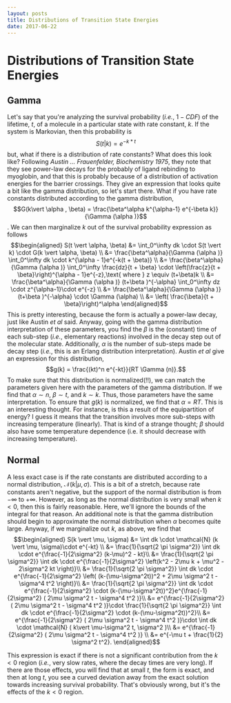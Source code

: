 ```yaml
---
layout: posts
title: Distributions of Transition State Energies
date: 2017-06-22
---
```

# Distributions of Transition State Energies
## Gamma
Let's say that you're analyzing the survival probability (*i.e.*, $1-CDF$) of the lifetime, $t$, of a molecule in a particular state with rate constant, $k$. If the system is Markovian, then this probability is
$$S(t\vert k) = e^{-k*t}$$
but, what if there is a distribution of rate constants? What does this look like? Following *Austin ... Frauenfelder, Biochemistry 1975*, they note that they see power-law decays for the probably of ligand rebinding to myoglobin, and that this is probably because of a distribution of activation energies for the barrier crossings. They give an expression that looks quite a bit like the gamma distribution, so let's start there. What if you have rate constants distributed according to the gamma distribution,
$$G(k\vert \alpha , \beta) = \frac{\beta^\alpha k^{\alpha-1} e^{-\beta k}}{\Gamma (\alpha )}$$.
We can then marginalize $k$ out of the survival probability expression as follows
$$\begin{aligned}
S(t \vert \alpha, \beta) &= \int_0^\infty dk \cdot S(t \vert k) \cdot G(k \vert \alpha, \beta) \\
&= \frac{\beta^\alpha}{\Gamma (\alpha )} \int_0^\infty dk \cdot k^{\alpha - 1}e^{-k(t + \beta)} \\
&= \frac{\beta^\alpha}{\Gamma (\alpha )} \int_0^\infty \frac{dz}{t + \beta} \cdot \left(\frac{z}{t + \beta}\right)^{\alpha - 1}e^{-z},\text{ where } z \equiv (t+\beta)k \\
&= \frac{\beta^\alpha}{\Gamma (\alpha )} (t+\beta )^{-\alpha} \int_0^\infty dz \cdot z^{\alpha-1}\cdot e^{-z} \\
&= \frac{\beta^\alpha}{\Gamma (\alpha )} (t+\beta )^{-\alpha} \cdot \Gamma (\alpha) \\
&= \left( \frac{\beta}{t + \beta}\right)^\alpha
\end{aligned}$$
This is pretty interesting, because the form is actually a power-law decay, just like Austin *et al* said. Anyway, going with the gamma distribution interpretation of these parameters, you find the $\beta$ is the (constant) time of each sub-step (*i.e.*, elementary reactions) involved in the decay step out of the molecular state. Additionally, $\alpha$ is the number of sub-steps made be decay step (*i.e.*, this is an Erlang distribution interpretation). Austin *et al* give an expression for this distribution,
$$g(k) = \frac{(kt)^n e^{-kt}}{RT \Gamma (n)}.$$
To make sure that this distribution is normalized(!!), we can match the parameters given here with the parameters of the gamma distribution. If we find that $\alpha \sim n$, $\beta \sim t$, and $k \sim k$. Thus, those parameters have the same interpretation. To ensure that $g(k)$ is normalized, we find that $\alpha = RT$. This is an interesting thought. For instance, is this a result of the equipartition of energy? I guess it means that the transition involves more sub-steps with increasing temperature (linearly). That is kind of a strange thought; $\beta$ should also have some temperature dependence (i.e. it should decrease with increasing temperature).

## Normal

A less exact case is if the rate constants are distributed according to a normal distribution, $\mathcal{N}(k \vert \mu, \sigma)$. This is a bit of a stretch, because rate constants aren't negative, but the support of the normal distribution is from $-\infty$ to $+\infty$. However, as long as the normal distribution is very small when $k < 0$, then this is fairly reasonable. Here, we'll ignore the bounds of the integral for that reason. An additional note is that the gamma distribution should begin to approximate the normal distribution when $\alpha$ becomes quite large. Anyway, if we marginalize out $k$, as above, we find that
$$\begin{aligned}
S(k \vert \mu, \sigma) &= \int dk \cdot \mathcal{N} (k \vert \mu, \sigma)\cdot e^{-kt} \\
&= \frac{1}{\sqrt{2 \pi \sigma^2}} \int dk \cdot e^{\frac{-1}{2\sigma^2} (k-\mu)^2 - kt}\\
&= \frac{1}{\sqrt{2 \pi \sigma^2}} \int dk \cdot e^{\frac{-1}{2\sigma^2} \left(k^2 - 2\mu k + \mu^2 - 2\sigma^2 kt \right)}\\
&= \frac{1}{\sqrt{2 \pi \sigma^2}} \int dk \cdot e^{\frac{-1}{2\sigma^2} \left( (k-(\mu-\sigma^2t))^2 + 2\mu \sigma^2 t - \sigma^4 t^2 \right)}\\
&= \frac{1}{\sqrt{2 \pi \sigma^2}} \int dk \cdot e^{\frac{-1}{2\sigma^2} \cdot (k-(\mu-\sigma^2t))^2}e^{\frac{-1}{2\sigma^2} ( 2\mu \sigma^2 t - \sigma^4 t^2 )}\\
&= e^{\frac{-1}{2\sigma^2} ( 2\mu \sigma^2 t - \sigma^4 t^2 )}\cdot \frac{1}{\sqrt{2 \pi \sigma^2}} \int dk \cdot e^{\frac{-1}{2\sigma^2} \cdot (k-(\mu-\sigma^2t))^2}\\
&= e^{\frac{-1}{2\sigma^2} ( 2\mu \sigma^2 t - \sigma^4 t^2 )}\cdot \int dk \cdot \mathcal{N} ( k\vert \mu-\sigma^2 t, \sigma^2 )\\
&= e^{\frac{-1}{2\sigma^2} ( 2\mu \sigma^2 t - \sigma^4 t^2 )} \\
&= e^{-\mu t + \frac{1}{2} \sigma^2 t^2}.
\end{aligned}$$

This expression is exact if there is not a significant contribution from the $k < 0$ region (*i.e.*, very slow rates, where the decay times are very long). If there are those effects, you will find that at small $t$, the form is exact, and then at long $t$, you see a curved deviation away from the exact solution towards increasing survival probability. That's obviously wrong, but it's the effects of the $k < 0$ region.
